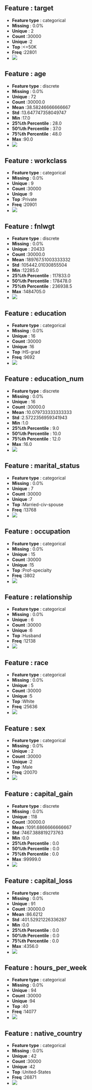 ## Feature : target
- **Feature type** : categorical
- **Missing** : 0.0%
- **Unique** : 2
- **Count** :30000
- **Unique** :2
- **Top** :<=50K
- **Freq** :22801
- ![](target.png)
## Feature : age
- **Feature type** : discrete
- **Missing** : 0.0%
- **Unique** : 72
- **Count** :30000.0
- **Mean** :38.58246666666667
- **Std** :13.647747358049747
- **Min** :17.0
- **25%th Percentile** : 28.0
- **50%th Percentile** : 37.0
- **75%th Percentile** : 48.0
- **Max** :90.0
- ![](age.png)
## Feature : workclass
- **Feature type** : categorical
- **Missing** : 0.0%
- **Unique** : 9
- **Count** :30000
- **Unique** :9
- **Top** :Private
- **Freq** :20901
- ![](workclass.png)
## Feature : fnlwgt
- **Feature type** : discrete
- **Missing** : 0.0%
- **Unique** : 20433
- **Count** :30000.0
- **Mean** :189767.51003333332
- **Std** :105442.01030855504
- **Min** :12285.0
- **25%th Percentile** : 117833.0
- **50%th Percentile** : 178478.0
- **75%th Percentile** : 236938.5
- **Max** :1484705.0
- ![](fnlwgt.png)
## Feature : education
- **Feature type** : categorical
- **Missing** : 0.0%
- **Unique** : 16
- **Count** :30000
- **Unique** :16
- **Top** :HS-grad
- **Freq** :9692
- ![](education.png)
## Feature : education_num
- **Feature type** : discrete
- **Missing** : 0.0%
- **Unique** : 16
- **Count** :30000.0
- **Mean** :10.079733333333333
- **Std** :2.5722356959341943
- **Min** :1.0
- **25%th Percentile** : 9.0
- **50%th Percentile** : 10.0
- **75%th Percentile** : 12.0
- **Max** :16.0
- ![](education_num.png)
## Feature : marital_status
- **Feature type** : categorical
- **Missing** : 0.0%
- **Unique** : 7
- **Count** :30000
- **Unique** :7
- **Top** :Married-civ-spouse
- **Freq** :13768
- ![](marital_status.png)
## Feature : occupation
- **Feature type** : categorical
- **Missing** : 0.0%
- **Unique** : 15
- **Count** :30000
- **Unique** :15
- **Top** :Prof-specialty
- **Freq** :3802
- ![](occupation.png)
## Feature : relationship
- **Feature type** : categorical
- **Missing** : 0.0%
- **Unique** : 6
- **Count** :30000
- **Unique** :6
- **Top** :Husband
- **Freq** :12138
- ![](relationship.png)
## Feature : race
- **Feature type** : categorical
- **Missing** : 0.0%
- **Unique** : 5
- **Count** :30000
- **Unique** :5
- **Top** :White
- **Freq** :25636
- ![](race.png)
## Feature : sex
- **Feature type** : categorical
- **Missing** : 0.0%
- **Unique** : 2
- **Count** :30000
- **Unique** :2
- **Top** :Male
- **Freq** :20070
- ![](sex.png)
## Feature : capital_gain
- **Feature type** : discrete
- **Missing** : 0.0%
- **Unique** : 118
- **Count** :30000.0
- **Mean** :1091.6866666666667
- **Std** :7467.388819273763
- **Min** :0.0
- **25%th Percentile** : 0.0
- **50%th Percentile** : 0.0
- **75%th Percentile** : 0.0
- **Max** :99999.0
- ![](capital_gain.png)
## Feature : capital_loss
- **Feature type** : discrete
- **Missing** : 0.0%
- **Unique** : 91
- **Count** :30000.0
- **Mean** :86.6212
- **Std** :401.52921226336287
- **Min** :0.0
- **25%th Percentile** : 0.0
- **50%th Percentile** : 0.0
- **75%th Percentile** : 0.0
- **Max** :4356.0
- ![](capital_loss.png)
## Feature : hours_per_week
- **Feature type** : categorical
- **Missing** : 0.0%
- **Unique** : 94
- **Count** :30000
- **Unique** :94
- **Top** :40
- **Freq** :14077
- ![](hours_per_week.png)
## Feature : native_country
- **Feature type** : categorical
- **Missing** : 0.0%
- **Unique** : 42
- **Count** :30000
- **Unique** :42
- **Top** :United-States
- **Freq** :26871
- ![](native_country.png)
